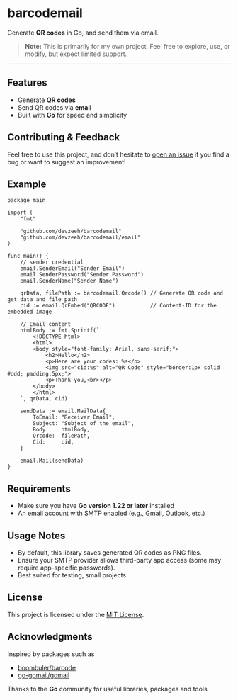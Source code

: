 # barcodemail

Generate **QR codes** in Go, and send them via email.

> **Note:** This is primarily for my own project. Feel free to explore, use, or modify, but expect limited support.

---

## Features  
- Generate **QR codes**  
- Send QR codes via **email**  
- Built with **Go** for speed and simplicity

## Contributing & Feedback
Feel free to use this project, and don’t hesitate to [open an issue](https://github.com/devzeeh/barcodemail/issues) if you find a bug or want to suggest an improvement!

## Example
```
package main

import (
	"fmt"

	"github.com/devzeeh/barcodemail"
	"github.com/devzeeh/barcodemail/email"
)

func main() {
	// sender credential
	email.SenderEmail("Sender Email")
	email.SenderPassword("Sender Password")
	email.SenderName("Sender Name")

	qrData, filePath := barcodemail.Qrcode() // Generate QR code and get data and file path
	cid := email.QrEmbed("QRCODE")           // Content-ID for the embedded image

	// Email content
	htmlBody := fmt.Sprintf(`
		<!DOCTYPE html>
		<html>
		<body style="font-family: Arial, sans-serif;">
			<h2>Hello</h2>
			<p>Here are your codes: %s</p>
			<img src="cid:%s" alt="QR Code" style="border:1px solid #ddd; padding:5px;">
			<p>Thank you,<br></p>
		</body>
		</html>
	`, qrData, cid)

	sendData := email.MailData{
		ToEmail: "Receiver Email",
		Subject: "Subject of the email",
		Body:    htmlBody,
		Qrcode:  filePath,
		Cid:     cid,
	}

	email.Mail(sendData)
}

```

## Requirements
- Make sure you have **Go version 1.22 or later** installed
- An email account with SMTP enabled (e.g., Gmail, Outlook, etc.)

## Usage Notes
- By default, this library saves generated QR codes as PNG files.
- Ensure your SMTP provider allows third-party app access (some may require app-specific passwords).
- Best suited for testing, small projects

## License
This project is licensed under the [MIT License](https://github.com/devzeeh/barcodemail/blob/main/LICENSE).

## Acknowledgments
Inspired by packages such as
- [boombuler/barcode](https://github.com/boombuler/barcode)
- [go-gomail/gomail](https://github.com/go-gomail/gomail)
  
Thanks to the **Go** community for useful libraries, packages and tools
